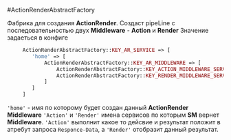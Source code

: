 #ActionRenderAbstractFactory

Фабрика для создания **ActionRender**. 
Создаст pipeLine с последовательностью двух **Middleware** - **Action** и **Render**
Значение задаеться в конфиге

```php
     ActionRenderAbstractFactory::KEY_AR_SERVICE => [
        'home' => [
            ActionRenderAbstractFactory::KEY_AR_MIDDLEWARE => [
                ActionRenderAbstractFactory::KEY_ACTION_MIDDLEWARE_SERVICE => 'Action',
                ActionRenderAbstractFactory::KEY_RENDER_MIDDLEWARE_SERVICE => 'Render'
            ]
        ]
     ]
```
`'home'` - имя по которому будет создан данный **ActionRender Middleware**
`'Action'` и `'Render'` имена сервисов по которым **SM** вернет **Middleware**. 
`'Action'` выполнит какое то дейсвие и результат положит в атребут запроса `Responce-Data`, а `'Render'` отобразит данный результат.

